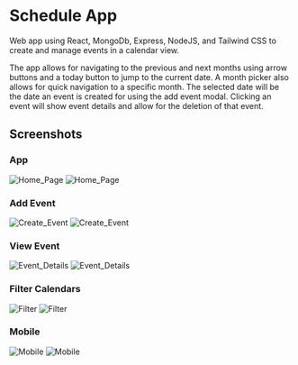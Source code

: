 # Schedule App

Web app using React, MongoDb, Express, NodeJS, and Tailwind CSS to create and manage events in a calendar view.

The app allows for navigating to the previous and next months using arrow buttons and a today button to jump to the current date. A month picker also allows for quick navigation to a specific month. The selected date will be the date an event is created for using the add event modal. Clicking an event will show event details and allow for the deletion of that event.

## Screenshots

### App

![Home_Page](https://github.com/taylorzweigle/Schedule-App/blob/main/img/Schedule_App_Dark.png)
![Home_Page](https://github.com/taylorzweigle/Schedule-App/blob/main/img/Schedule_App_Light.png)

### Add Event

![Create_Event](https://github.com/taylorzweigle/Schedule-App/blob/main/img/Schedule_App_Add_Event_Dark.png)
![Create_Event](https://github.com/taylorzweigle/Schedule-App/blob/main/img/Schedule_App_Add_Event_Light.png)

### View Event

![Event_Details](https://github.com/taylorzweigle/Schedule-App/blob/main/img/Schedule_App_Event_Dark.png)
![Event_Details](https://github.com/taylorzweigle/Schedule-App/blob/main/img/Schedule_App_Event_Light.png)

### Filter Calendars

![Filter](https://github.com/taylorzweigle/Schedule-App/blob/main/img/Schedule_App_Filter_Dark.png)
![Filter](https://github.com/taylorzweigle/Schedule-App/blob/main/img/Schedule_App_Filter_Light.png)

### Mobile

![Mobile](https://github.com/taylorzweigle/Schedule-App/blob/main/img/Schedule_App_Mobile_Dark.png)
![Mobile](https://github.com/taylorzweigle/Schedule-App/blob/main/img/Schedule_App_Mobile_Light.png)

